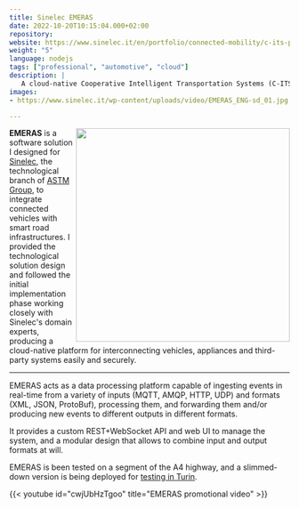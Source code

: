 ```yaml
---
title: Sinelec EMERAS
date: 2022-10-20T10:15:04.000+02:00
repository:
website: https://www.sinelec.it/en/portfolio/connected-mobility/c-its-platform-v2i-ready/
weight: "5"
language: nodejs
tags: ["professional", "automotive", "cloud"]
description: |
   A cloud-native Cooperative Intelligent Transportation Systems (C-ITS) providing the integration with road ITS devices and makes real-time bi-directional interconnection between vehicles and infrastructure possible
images:
- https://www.sinelec.it/wp-content/uploads/video/EMERAS_ENG-sd_01.jpg

---
```

<img align="right" width=384 src="https://www.sinelec.it/wp-content/uploads/logo-sinelec-big.png">

**EMERAS** is a software solution I designed for [Sinelec], the technological branch of [ASTM Group], to integrate connected vehicles with smart road infrastructures. I provided the technological solution design and followed the initial implementation phase working closely with Sinelec's domain experts, producing a cloud-native platform for interconnecting vehicles, appliances and third-party systems easily and securely.

---

EMERAS acts as a data processing platform capable of ingesting events in real-time from a variety of inputs (MQTT, AMQP, HTTP, UDP) and formats (XML, JSON, ProtoBuf), processing them, and forwarding them and/or producing new events to different outputs in different formats.

It provides a custom REST+WebSocket API and web UI to manage the system, and a modular design that allows to combine input and output formats at will.

EMERAS is been tested on a segment of the A4 highway, and a slimmed-down version is being deployed for [testing in Turin].

{{< youtube id="cwjUbHzTgoo" title="EMERAS promotional video" >}}

[Sinelec]: https://www.sinelec.it
[ASTM Group]: https://www.astm.it

[testing in Turin]: https://www.sinelec.it/en/sinelec-delivers-v2x-to-the-city-collaboration-with-5t-pioneer-in-turin-with-the-c-roads-project/
